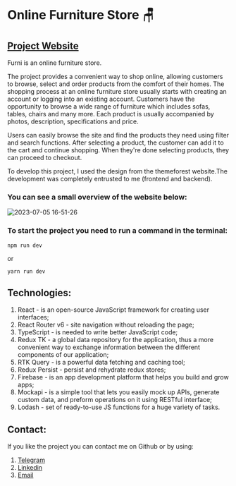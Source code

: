 # Online Furniture Store 🪑
## [Project Website](https://furniture-29b1f.web.app/) 
Furni is an online furniture store. 

The project provides a convenient way to shop online, allowing customers to browse, select and order products from the comfort of their homes. The shopping process at an online furniture store usually starts with creating an account or logging into an existing account. Customers have the opportunity to browse a wide range of furniture which includes sofas, tables, chairs and many more. Each product is usually accompanied by photos, description, specifications and price.

Users can easily browse the site and find the products they need using filter and search functions. After selecting a product, the customer can add it to the cart and continue shopping. When they're done selecting products, they can proceed to checkout. 


To develop this project, I used the design from the themeforest website.The development was completely entrusted to me (frontend and backend).


### You can see a small overview of the website below:

![2023-07-05 16-51-26](https://github.com/journey29/online-store-furniture/assets/128743243/28ebdb4e-7379-4b49-b0dd-491b4536dac5)

### To start the project you need to run a command in the terminal:

``` 
npm run dev
 ```
or

```
yarn run dev
```

## Technologies:
1. React - is an open-source JavaScript framework for creating user interfaces;
2. React Router v6 - site navigation without reloading the page;
3. TypeScript - is needed to write better JavaScript code;
4. Redux TK - a global data repository for the application, thus a more convenient way to exchange information between the different components of our application;
5. RTK Query - is a powerful data fetching and caching tool;
6. Redux Persist -  persist and rehydrate redux stores;
7. Firebase -  is an app development platform that helps you build and grow apps;
8. Mockapi -  is a simple tool that lets you easily mock up APIs, generate custom data, and preform operations on it using RESTful interface;
9. Lodash - set of ready-to-use JS functions for a huge variety of tasks.

## Contact:
If you like the project you can contact me on Github or by using:
1. [Telegram](https://web.telegram.org/k/)
2. [Linkedin](https://www.linkedin.com/in/andrii-smaluniuk-b113b7282/)
3. [Email](smaluniuk.development@gmail.com)
   
